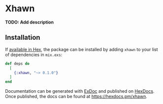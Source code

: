 # Xhawn

**TODO: Add description**

## Installation

If [available in Hex](https://hex.pm/docs/publish), the package can be installed
by adding `xhawn` to your list of dependencies in `mix.exs`:

```elixir
def deps do
  [
    {:xhawn, "~> 0.1.0"}
  ]
end
```

Documentation can be generated with [ExDoc](https://github.com/elixir-lang/ex_doc)
and published on [HexDocs](https://hexdocs.pm). Once published, the docs can
be found at <https://hexdocs.pm/xhawn>.

